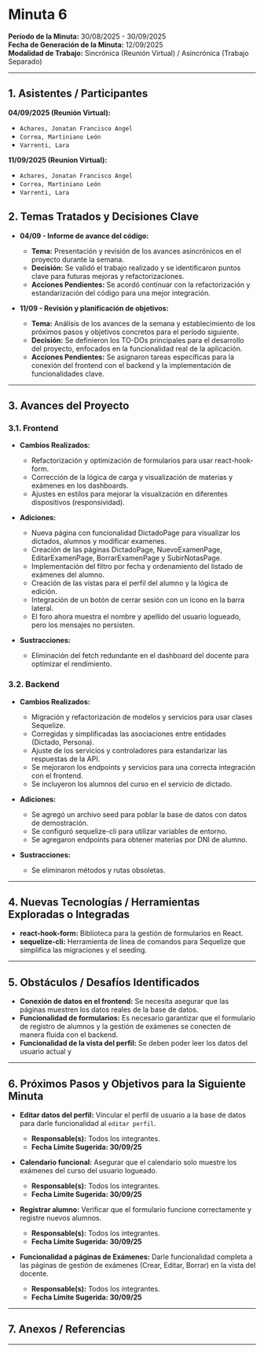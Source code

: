 # Minuta 6

**Período de la Minuta:** 30/08/2025 - 30/09/2025  
**Fecha de Generación de la Minuta:** 12/09/2025  
**Modalidad de Trabajo:** Sincrónica (Reunión Virtual) / Asincrónica (Trabajo Separado)

---

## 1. Asistentes / Participantes

**04/09/2025 (Reunión Virtual):**

- `Achares, Jonatan Francisco Angel`
- `Correa, Martiniano León`
- `Varrenti, Lara`

**11/09/2025 (Reunion Virtual):**

- `Achares, Jonatan Francisco Angel`
- `Correa, Martiniano León`
- `Varrenti, Lara`

## 2. Temas Tratados y Decisiones Clave

- **04/09 - Informe de avance del código:**

  - **Tema:** Presentación y revisión de los avances asincrónicos en el proyecto durante la semana.
  - **Decisión:** Se validó el trabajo realizado y se identificaron puntos clave para futuras mejoras y refactorizaciones.
  - **Acciones Pendientes:** Se acordó continuar con la refactorización y estandarización del código para una mejor integración.

- **11/09 - Revisión y planificación de objetivos:**

  - **Tema:** Análisis de los avances de la semana y establecimiento de los próximos pasos y objetivos concretos para el período siguiente.
  - **Decisión:** Se definieron los TO-DOs principales para el desarrollo del proyecto, enfocados en la funcionalidad real de la aplicación.
  - **Acciones Pendientes:** Se asignaron tareas específicas para la conexión del frontend con el backend y la implementación de funcionalidades clave.

---

## 3. Avances del Proyecto

### 3.1. Frontend

- **Cambios Realizados:**

  - Refactorización y optimización de formularios para usar react-hook-form.
  - Corrección de la lógica de carga y visualización de materias y exámenes en los dashboards.
  - Ajustes en estilos para mejorar la visualización en diferentes dispositivos (responsividad).

- **Adiciones:**

  - Nueva página con funcionalidad DictadoPage para visualizar los dictados, alumnos y modificar examenes.
  - Creación de las páginas DictadoPage, NuevoExamenPage, EditarExamenPage, BorrarExamenPage y SubirNotasPage.
  - Implementación del filtro por fecha y ordenamiento del listado de exámenes del alumno.
  - Creación de las vistas para el perfil del alumno y la lógica de edición.
  - Integración de un botón de cerrar sesión con un icono en la barra lateral.
  - El foro ahora muestra el nombre y apellido del usuario logueado, pero los mensajes no persisten.

- **Sustracciones:**
  - Eliminación del fetch redundante en el dashboard del docente para optimizar el rendimiento.

### 3.2. Backend

- **Cambios Realizados:**

  - Migración y refactorización de modelos y servicios para usar clases Sequelize.
  - Corregidas y simplificadas las asociaciones entre entidades (Dictado, Persona).
  - Ajuste de los servicios y controladores para estandarizar las respuestas de la API.
  - Se mejoraron los endpoints y servicios para una correcta integración con el frontend.
  - Se incluyeron los alumnos del curso en el servicio de dictado.

- **Adiciones:**

  - Se agregó un archivo seed para poblar la base de datos con datos de demostración.
  - Se configuró sequelize-cli para utilizar variables de entorno.
  - Se agregaron endpoints para obtener materias por DNI de alumno.

- **Sustracciones:**
  - Se eliminaron métodos y rutas obsoletas.

---

## 4. Nuevas Tecnologías / Herramientas Exploradas o Integradas

- **react-hook-form:** Biblioteca para la gestión de formularios en React.
- **sequelize-cli:** Herramienta de línea de comandos para Sequelize que simplifica las migraciones y el seeding.

---

## 5. Obstáculos / Desafíos Identificados

- **Conexión de datos en el frontend:** Se necesita asegurar que las páginas muestren los datos reales de la base de datos.
- **Funcionalidad de formularios:** Es necesario garantizar que el formulario de registro de alumnos y la gestión de exámenes se conecten de manera fluida con el backend.
- **Funcionalidad de la vista del perfil:** Se deben poder leer los datos del usuario actual y

---

## 6. Próximos Pasos y Objetivos para la Siguiente Minuta

- **Editar datos del perfil:** Vincular el perfil de usuario a la base de datos para darle funcionalidad al `editar perfil`.

  - **Responsable(s):** Todos los integrantes.
  - **Fecha Límite Sugerida: 30/09/25**

- **Calendario funcional:** Asegurar que el calendario solo muestre los exámenes del curso del usuario logueado.

  - **Responsable(s):** Todos los integrantes.
  - **Fecha Límite Sugerida: 30/09/25**

- **Registrar alumno:** Verificar que el formulario funcione correctamente y registre nuevos alumnos.

  - **Responsable(s):** Todos los integrantes.
  - **Fecha Límite Sugerida: 30/09/25**

- **Funcionalidad a páginas de Exámenes:** Darle funcionalidad completa a las páginas de gestión de exámenes (Crear, Editar, Borrar) en la vista del docente.

  - **Responsable(s):** Todos los integrantes.
  - **Fecha Límite Sugerida: 30/09/25**

---

## 7. Anexos / Referencias

---
